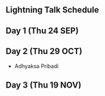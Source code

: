 ## Lightning Talk Schedule

## Day 1 (Thu 24 SEP)

## Day 2 (Thu 29 OCT)

* Adhyaksa Pribadi

## Day 3 (Thu 19 NOV)
